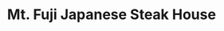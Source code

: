 ---
layout: place
title: "Mt. Fuji Japanese Steak House"
permalink: /delaware/milford/mt-fuji-japanese-steak-house.html
stateAbbr: DE
stateName: Delaware
cityName: Milford
seo:
  name: "Mt. Fuji Japanese Steak House"
  type: Restaurant
  links: http://www.fuji19963.com/
description: "Looking for sushi in Milford, Delaware? Check out Mt. Fuji Japanese Steak House for a delightful Japanese dining experience. Enjoy a variety of sushi and oth..."
place_id: ChIJY55Uk4eZuIkRUWSEv5G-rzY
photos:
  - name: >-
      places/ChIJY55Uk4eZuIkRUWSEv5G-rzY/photos/AeeoHcLFd-vg_e6RtVI-48ZYgJCXxyemOb67ir5gh933wCGlvYS8pa1QVMOEPAnrKhfacwvMZDzODm7s_Tfza2iAZNl2twxkZJQtPjrFM1Su068pKiXrg02tr5JB78vcdMjdEh-fywcjivr318OSOYbIELRxpd7I4qlXz0lXCFiLZbX-xxwdIfx5YFST3i4sx4ldnon18UDyt3BGohICeFb21-156yL62KTTlCy7sMkoIQ8BqtwcG5Xw3QwTpwK3U54k0Dw21bDtSev_M_usOlC6R_sxvVVsmYcWABJa3uo0XaR3HPU9fVPAhP_17DK5FeVl2N9fkEGK2ibJowzyE1n3Dh0RqrbIYyZ9y56uyAL1jH3MNz9SQmZEe-Z0wwpG-V47W0bGELoqOqHK0v_RGUYwaYjfCSgTLPWzyNe0Zwry2n0
    widthPx: 3024
    heightPx: 3024
    authorAttributions:
      - displayName: Peggy S
        uri: https://maps.google.com/maps/contrib/104617287703958149519
        photoUri: >-
          https://lh3.googleusercontent.com/a-/ALV-UjXOtjWpxSI5VyytsQ17NBd37jn3w-D3OwYmatvjUhZjD9BtDO6Mfg=s100-p-k-no-mo
    flagContentUri: >-
      https://www.google.com/local/imagery/report/?cb_client=maps_api_places.places_api&image_key=!1e10!2sCIHM0ogKEICAgIDJ-8bkGA&hl=en-US
    googleMapsUri: >-
      https://www.google.com/maps/place//data=!3m4!1e2!3m2!1sCIHM0ogKEICAgIDJ-8bkGA!2e10!4m2!3m1!1s0x89b8998793549e63:0x36afbe91bf846451
  - name: >-
      places/ChIJY55Uk4eZuIkRUWSEv5G-rzY/photos/AeeoHcJcgRKDdKoXRNBzIaw6Wwy0qshdmqudVbZe3hciSXntSbXhbEXHpu86cNSmNdFZGYhd9fTxCxfIceiN2LIO4J5ZORk-gyERBNWHBcxASJjvrC9k67RBYOWQHl7MqMWZ2mdj8C3UZQiVDLyn1vgePtFcT9gRv_tJOVXqo89HHYfI1rxM7JnF7lhnWhli_l6Jqks6QA0aS3qM9c7xzBEwKq8zxstJYmjWFiVruqeN4NXGJ1NqPtFjfGL6fQ1T0yPr7QrYJ7hzNdRIENR5CV2ZfV-ICRCUoIZaDllEdZVFeRi1ag
    widthPx: 3557
    heightPx: 3557
    authorAttributions:
      - displayName: Mt. Fuji Japanese Steak House
        uri: https://maps.google.com/maps/contrib/104735578978452885058
        photoUri: >-
          https://lh3.googleusercontent.com/a-/ALV-UjWeI8MvqHpLir1JBe8qEdo32PtoBjT-lI-HaKlzGkiOumXL2idp=s100-p-k-no-mo
    flagContentUri: >-
      https://www.google.com/local/imagery/report/?cb_client=maps_api_places.places_api&image_key=!1e10!2sAF1QipNbgPSK8T46ZBk5_ZbtCxvoGOU_R4iDczY1T7r0&hl=en-US
    googleMapsUri: >-
      https://www.google.com/maps/place//data=!3m4!1e2!3m2!1sAF1QipNbgPSK8T46ZBk5_ZbtCxvoGOU_R4iDczY1T7r0!2e10!4m2!3m1!1s0x89b8998793549e63:0x36afbe91bf846451
  - name: >-
      places/ChIJY55Uk4eZuIkRUWSEv5G-rzY/photos/AeeoHcJEAdtAcf9JgLweZQzPkUvrC-QPS4WbPPS6NJJhiO3a1zWxP1cjKAxtWz_ol8YeOT2X-LDaNH4nMPFqz42U83TrdSi3-DId52amxbsJBDsuByAvfwde4pOGe02srjHwlW1c1KLkqOUGTBWDt3dNXmFogvZGlenA8T-c2R-n9tDRQ53xebLAy0ZlWY9MGxW1m9mNaNA99X609_c34HE5k6culjCF-OQOR4Eo6wViyq_pmBpJ-4V2ySFQQqFyVsdEk8GkouEKk8_r7pNxtP61ycAV4QzxiYpKOckH0aLzTNROulTpBQqhMq7Fc_zZ89zdurN5fI2W-mo4lM4ucpfBT-w3_dEssMy8D_25Z42f74j7TgAXpXDbroAqY7wBD2R4IJwnr38FCJNBj6DzvLsMixwa6sHmGsPMv-vya4aTFZ3XBy5c
    widthPx: 4000
    heightPx: 3000
    authorAttributions:
      - displayName: Jen Reynolds
        uri: https://maps.google.com/maps/contrib/105489401747264110692
        photoUri: >-
          https://lh3.googleusercontent.com/a-/ALV-UjWrwSDbQuksjmlfHNECD72UY5QWnmk24UQunNksYsvLRw3Wh1JXoQ=s100-p-k-no-mo
    flagContentUri: >-
      https://www.google.com/local/imagery/report/?cb_client=maps_api_places.places_api&image_key=!1e10!2sCIHM0ogKEICAgIC5j9abwwE&hl=en-US
    googleMapsUri: >-
      https://www.google.com/maps/place//data=!3m4!1e2!3m2!1sCIHM0ogKEICAgIC5j9abwwE!2e10!4m2!3m1!1s0x89b8998793549e63:0x36afbe91bf846451
  - name: >-
      places/ChIJY55Uk4eZuIkRUWSEv5G-rzY/photos/AeeoHcIIQKbTD8uvtyNeoi6XZZB2LLiAdXb6RTwtVXSqZ7ztYrefdxwSYzWx8FRLbszNBrJ4EFw522u0Uyt4OJizCZkRD07OojIGH34SpvYIgWGAjnLe_6xcCDTP6fLLMYjsPqNLUWUFp_wMkUfDeaxZXVfMnti0IQXzVyZb6sNF0exRzPPU_Ux5rCZmCwmGMDdasyub47cz5fj_q-CVZ9dge_ok2RLTfxrnsDu6cUrwQaGWpeLK6QVFwUrzjupTTMsHpHkZ29rZXc7lhpcMQ88tMJmQpr7V_ZIkXHYP013dhDvchw
    widthPx: 3233
    heightPx: 3233
    authorAttributions:
      - displayName: Mt. Fuji Japanese Steak House
        uri: https://maps.google.com/maps/contrib/104735578978452885058
        photoUri: >-
          https://lh3.googleusercontent.com/a-/ALV-UjWeI8MvqHpLir1JBe8qEdo32PtoBjT-lI-HaKlzGkiOumXL2idp=s100-p-k-no-mo
    flagContentUri: >-
      https://www.google.com/local/imagery/report/?cb_client=maps_api_places.places_api&image_key=!1e10!2sAF1QipO4CzAPg7dq1hq-hR5SFM7OzWg90BuYQp2AWty6&hl=en-US
    googleMapsUri: >-
      https://www.google.com/maps/place//data=!3m4!1e2!3m2!1sAF1QipO4CzAPg7dq1hq-hR5SFM7OzWg90BuYQp2AWty6!2e10!4m2!3m1!1s0x89b8998793549e63:0x36afbe91bf846451
  - name: >-
      places/ChIJY55Uk4eZuIkRUWSEv5G-rzY/photos/AeeoHcJLaViK7Dzh2QXRUWEvBPP8OGNrACTaRQ8gycC1MdIIBNbtjnnHccKuWPlRfkb_a9jlSohVrE6V-4TmDgebZSB9tXoZuWZ_nux21Wz3g_OnL7VlMFxo9qnNQGgF2IEL1tRBwzbvo2-w-JQhoEuMdV_NEzk54DrITSLNViJicgCzXGf8FeM6BUI0iWiHA-PTg8UU4xnw5awgg4Y7ZtRzdXM7n59PtZcwIX4Tyzrqw0PyZ-sX85KPlDWsqwYPNjOxLQobJq15v61DyC2BoB7zzdjpYSdDbJSx9iMaMg4VTtVZciyGNeIjLIjlNjPoT4kSsHBz8TgIXFOmc1KLrQrMcDaU5ovU7CEcuYHavlg9oqSlfV0tOI1bS00aRiQbxZiBOzNVHd0KEmNDBv6QRfKxEaJWCnSXzfQBuzd_vLaRGNVxCxcZ
    widthPx: 3024
    heightPx: 3024
    authorAttributions:
      - displayName: Rochelle Fisher
        uri: https://maps.google.com/maps/contrib/106451448171430588520
        photoUri: >-
          https://lh3.googleusercontent.com/a/ACg8ocKynw2wnpWm7XjWLGh_Nj805gwJxUdI8gZ_6iBer32KQ3uypQ=s100-p-k-no-mo
    flagContentUri: >-
      https://www.google.com/local/imagery/report/?cb_client=maps_api_places.places_api&image_key=!1e10!2sCIHM0ogKEICAgIDa4cbD4wE&hl=en-US
    googleMapsUri: >-
      https://www.google.com/maps/place//data=!3m4!1e2!3m2!1sCIHM0ogKEICAgIDa4cbD4wE!2e10!4m2!3m1!1s0x89b8998793549e63:0x36afbe91bf846451
  - name: >-
      places/ChIJY55Uk4eZuIkRUWSEv5G-rzY/photos/AeeoHcJPGAX8SU4ZzbLMwrUe18TuBRteihVjuzuduJk2KHJ1_2VaPpIgl9n_I1X0KUzolzVKEhA22dSG0wMlga3ml6cpYHfUc2J95MN2fWCt5hdMWdSpdg68QLGxzQKGkr0EUIaobvQLsRentlG5EOcbQAp9V54Gwxx3etA35iMGwud5heb3V4Z7Vy1muK1_3dcj5S8yZ5xkc7xWBX4LX1CaGdws8VqZSaW3_zScynaDre4ArjZDOIMtaVpK43CX_Kt6_feGvxScw-hQXtgCN0qwdb3oT2xY83e-x7HxSr9xeF8kmg
    widthPx: 960
    heightPx: 960
    authorAttributions:
      - displayName: Mt. Fuji Japanese Steak House
        uri: https://maps.google.com/maps/contrib/104735578978452885058
        photoUri: >-
          https://lh3.googleusercontent.com/a-/ALV-UjWeI8MvqHpLir1JBe8qEdo32PtoBjT-lI-HaKlzGkiOumXL2idp=s100-p-k-no-mo
    flagContentUri: >-
      https://www.google.com/local/imagery/report/?cb_client=maps_api_places.places_api&image_key=!1e10!2sAF1QipNc8H3ebx3qdqYU-VnfeNTdcjMcbjR2z-59wa4c&hl=en-US
    googleMapsUri: >-
      https://www.google.com/maps/place//data=!3m4!1e2!3m2!1sAF1QipNc8H3ebx3qdqYU-VnfeNTdcjMcbjR2z-59wa4c!2e10!4m2!3m1!1s0x89b8998793549e63:0x36afbe91bf846451
  - name: >-
      places/ChIJY55Uk4eZuIkRUWSEv5G-rzY/photos/AeeoHcJ8-46AThZBzBknyFb6Xhops3tcrAim4jvQB5Ly9mkIbZaz24cRjbwTAzeYyBHD69Fu3klNw0iUdq8cLHEviwGKbywM04kKJtKAQejQym1uXYsSxmTBPYR3XaZA_vspm90T-fmdTGoy1HiY_bDD_WS33ascMslnBNnmRp8LhtOprxCdV0jZ1YBzveDPe9nr2aOM6JQeelEiweqyZ6zFKEbxqPvLlH0LXK3orD6fUlymU2p__Cf7EP2NJ6Jluk33G5UN2ZL5uqiz64IN5TSqc8mjXfGTI7B5t8ChAZSfDUfm-wi-AZGyvPcRxz1PuVrKq5lOwZopC55YIE7m09hkYkGB-KZKOQx__QYx3Zlo6taUacTxB3wwtBVfyOdBrs_N9lWgtOlA7lsZQ8u65XsW8WziaBUccXPrMr-t0mAY7REzYo-5
    widthPx: 3468
    heightPx: 4624
    authorAttributions:
      - displayName: LC Collins
        uri: https://maps.google.com/maps/contrib/116804747203384935791
        photoUri: >-
          https://lh3.googleusercontent.com/a-/ALV-UjVT6kyv4JsmOdqlJMZ2gyUEt4B5s6hV909Bp0kcIIHhbuvthlzgPQ=s100-p-k-no-mo
    flagContentUri: >-
      https://www.google.com/local/imagery/report/?cb_client=maps_api_places.places_api&image_key=!1e10!2sCIHM0ogKEICAgIDrs7Lg0AE&hl=en-US
    googleMapsUri: >-
      https://www.google.com/maps/place//data=!3m4!1e2!3m2!1sCIHM0ogKEICAgIDrs7Lg0AE!2e10!4m2!3m1!1s0x89b8998793549e63:0x36afbe91bf846451
  - name: >-
      places/ChIJY55Uk4eZuIkRUWSEv5G-rzY/photos/AeeoHcJFxBAF_Y3QzkhIljmtH79HoaZsks1DuGa8x3E9vZQxz43qOjNy-8JXFRfGoBrwyFN6yslqhhCbrc1ddCdMTrwdrjtUv8kN68etYvlBb1_8v_eis5EWmq6XauYVeW3_7DCFnsc1mzXRVhXSeEACiwQB8WjHgqWViGTsokJcQ6QYq45GfQOWdD2-35DwrdODAu8vuvxCrzRbFEgiNsNOcZJQsaxd0EiZcm0vsHIuQtsL6otGWUAsyqLDXL25xHbui9UF_Q4EW5NmqMzSciWm4G8oGNOxBLe8hD1Ar63LPPC8q3Fn8XMwjXmLs5xTVbjzhUT2g4Jk4-HfWrk5ETYsmccw6i6MirP4CZZVq9--LqERhuzj9n0jMSwGhMVl2AWw7XaJSGHeYkaaOAW_flj-vDQBb9aI9jbe-skwn8nOh7wzniU
    widthPx: 3024
    heightPx: 4032
    authorAttributions:
      - displayName: Alex B
        uri: https://maps.google.com/maps/contrib/108446950311594836210
        photoUri: >-
          https://lh3.googleusercontent.com/a-/ALV-UjXGP4i0dPXCc4IpiSLOIcogi3FjVkRrZJ0CsK9806oHWoIl-X0=s100-p-k-no-mo
    flagContentUri: >-
      https://www.google.com/local/imagery/report/?cb_client=maps_api_places.places_api&image_key=!1e10!2sCIHM0ogKEICAgIDe_fug0AE&hl=en-US
    googleMapsUri: >-
      https://www.google.com/maps/place//data=!3m4!1e2!3m2!1sCIHM0ogKEICAgIDe_fug0AE!2e10!4m2!3m1!1s0x89b8998793549e63:0x36afbe91bf846451
  - name: >-
      places/ChIJY55Uk4eZuIkRUWSEv5G-rzY/photos/AeeoHcKACHC2i9PTTXHgLnbwf71sRe8tHftcm3ZNtkxDL6L5sN6wX1aqjTBKS74waQ9tv5LRPKbPPKaMVeQYlup972EQN6TGVYRmcP7oVe0Eb2_WhuAljni47mFtPyQpzFPgacXUBSguzyABTxJRL029NFmOLQ9ynIE3iGWKX1vgeZ7CiwyA5udxT3mSKD5Qyp8imZvPIOQSRgq1gsBqoSt7GhsmnzFLxAvLDZE0dRZ9MFWUT-fC737JXBRQy-CQ_ni__VohEI-VarwlNgMdF_mOZgDz41Q9qjFiIEJT3GlfQxuAeFkYDeSrPccS8rfNb9LcNrkwYeDQrzb71ka3ABzbT5bVvCkHmmswG2w1r0oj8w4X6JdoLUQkYZ7QIqtX5BCYmN5-xfrK-ReLb7T80EPxjFfOsargZ6EqUJinon8xtLnkIw
    widthPx: 3024
    heightPx: 4032
    authorAttributions:
      - displayName: Alex B
        uri: https://maps.google.com/maps/contrib/108446950311594836210
        photoUri: >-
          https://lh3.googleusercontent.com/a-/ALV-UjXGP4i0dPXCc4IpiSLOIcogi3FjVkRrZJ0CsK9806oHWoIl-X0=s100-p-k-no-mo
    flagContentUri: >-
      https://www.google.com/local/imagery/report/?cb_client=maps_api_places.places_api&image_key=!1e10!2sCIHM0ogKEICAgIDe_fugMA&hl=en-US
    googleMapsUri: >-
      https://www.google.com/maps/place//data=!3m4!1e2!3m2!1sCIHM0ogKEICAgIDe_fugMA!2e10!4m2!3m1!1s0x89b8998793549e63:0x36afbe91bf846451
  - name: >-
      places/ChIJY55Uk4eZuIkRUWSEv5G-rzY/photos/AeeoHcIaMW24AgKWCIYkzOZUpFUyzI8WsD9mgauqps3RNdv_OtdTYvI4ptJNuoyBHaUhTWDWE0llB0J5lr83z1hpv5E10fmsOIXT-WmLLMk19L7PsA-9Qozm-lOD89UL5YBtjEQpbBPpiSMVfWlNql_qOSOljvQc1FIkOYKPqnP3GWEBjFb97YwoHSW2dfka--BkUZ_j9cIonjn7a_dUpEgpQFmbm9Y5heGv7zX5ScMcLpebMbAZjX9--pai_B36q-w2cICslgDbLtdCWWXY1z0kanvXvqrgtDRUTAIlOzNh6u_TV7WTqR6QQY2yOr_RS3mRRsXHuY60vaQ_GJk3tUHaikO6ZMS3tFQWP0F3FoCaSn3EcswwEjejjVDeFCDwXNKzZ7tB_ByE82_USErGfwL_eODkTYocrAu-nh1K5vq6QrI2Ch0T
    widthPx: 2392
    heightPx: 3734
    authorAttributions:
      - displayName: Noreen Vizecky
        uri: https://maps.google.com/maps/contrib/103840019876946065909
        photoUri: >-
          https://lh3.googleusercontent.com/a-/ALV-UjXAQ8W2zYGvJTA6q1N_a3idQYtyPH9i8G5bfF1iD9AdN_tp0Z0=s100-p-k-no-mo
    flagContentUri: >-
      https://www.google.com/local/imagery/report/?cb_client=maps_api_places.places_api&image_key=!1e10!2sCIHM0ogKEICAgICKkI7vzQE&hl=en-US
    googleMapsUri: >-
      https://www.google.com/maps/place//data=!3m4!1e2!3m2!1sCIHM0ogKEICAgICKkI7vzQE!2e10!4m2!3m1!1s0x89b8998793549e63:0x36afbe91bf846451
address: Airpark Plaza, 941 N Dupont Blvd I, Milford, DE 19963, USA
street: Airpark Plaza, 941 N Dupont Blvd I
city: Milford
state: DE
zip: '19963'
country: USA
neighborhood: null
latitude: '38.930810'
longitude: '-75.433653'
accessibility_options:
  wheelchairAccessibleParking: true
  wheelchairAccessibleEntrance: true
  wheelchairAccessibleRestroom: true
  wheelchairAccessibleSeating: true
business_status: OPERATIONAL
name: Mt. Fuji Japanese Steak House
google_maps_links:
  directionsUri: >-
    https://www.google.com/maps/dir//''/data=!4m7!4m6!1m1!4e2!1m2!1m1!1s0x89b8998793549e63:0x36afbe91bf846451!3e0
  placeUri: https://maps.google.com/?cid=3940577732165133393
  writeAReviewUri: >-
    https://www.google.com/maps/place//data=!4m3!3m2!1s0x89b8998793549e63:0x36afbe91bf846451!12e1
  reviewsUri: >-
    https://www.google.com/maps/place//data=!4m4!3m3!1s0x89b8998793549e63:0x36afbe91bf846451!9m1!1b1
  photosUri: >-
    https://www.google.com/maps/place//data=!4m3!3m2!1s0x89b8998793549e63:0x36afbe91bf846451!10e5
primary_type: Restaurant
opening_hours:
  regular: null
  current: null
secondary_opening_hours:
  regular:
    weekdayDescriptions: null
    type: null
  current:
    weekdayDescriptions: null
    type: null
phone: (302) 422-8880
price_level: PRICE_LEVEL_MODERATE
price_range: $20 &ndash; $30
rating: '4.2'
rating_count: 416
website: http://www.fuji19963.com/
reviews:
  - name: >-
      places/ChIJY55Uk4eZuIkRUWSEv5G-rzY/reviews/ChZDSUhNMG9nS0VJQ0FnTUNRa195OFN3EAE
    relativePublishTimeDescription: a month ago
    rating: 2
    text:
      text: >-
        Ordered $50 of food - shrimp, chicken and steak with rice, noodles and a
        side of the spring rolls. Food was so overcooked and dry. They tried to
        add sauce on top but really chewy meat, can’t be saved. I called they
        didn’t offer a refund but offered a credit. As someone not interested in
        trying again, it was unhelpful. However, she was nice on the phone and
        said she will call me back. We will see!
      languageCode: en
    originalText:
      text: >-
        Ordered $50 of food - shrimp, chicken and steak with rice, noodles and a
        side of the spring rolls. Food was so overcooked and dry. They tried to
        add sauce on top but really chewy meat, can’t be saved. I called they
        didn’t offer a refund but offered a credit. As someone not interested in
        trying again, it was unhelpful. However, she was nice on the phone and
        said she will call me back. We will see!
      languageCode: en
    authorAttribution:
      displayName: Ameenah Prince
      uri: https://www.google.com/maps/contrib/104526542561887561987/reviews
      photoUri: >-
        https://lh3.googleusercontent.com/a-/ALV-UjWE2qd9A_rpVaC5ZOUUFZypKHCnj8DQ6y_1ukqRUCEhkStQSOU=s128-c0x00000000-cc-rp-mo
    publishTime: '2025-03-06T22:54:06.157682Z'
    flagContentUri: >-
      https://www.google.com/local/review/rap/report?postId=ChZDSUhNMG9nS0VJQ0FnTUNRa195OFN3EAE&d=17924085&t=1
    googleMapsUri: >-
      https://www.google.com/maps/reviews/data=!4m6!14m5!1m4!2m3!1sChZDSUhNMG9nS0VJQ0FnTUNRa195OFN3EAE!2m1!1s0x89b8998793549e63:0x36afbe91bf846451
  - name: >-
      places/ChIJY55Uk4eZuIkRUWSEv5G-rzY/reviews/ChdDSUhNMG9nS0VJQ0FnSURlX2N2ajRBRRAB
    relativePublishTimeDescription: 2 years ago
    rating: 5
    text:
      text: >-
        I've been here about 4 or 5 times now, and I gotta say, I love this
        place. The crab cheese tempura (no pic, I was too busy eating it lol)
        was hot & the crab tasted fresh, the batter was very crispy yet soft.

        ⠀This time around, the brown sauce on the steak was too salty, although
        this is my first time thinking that. They're usually good about
        balancing their food, so it's nothing to worry about — the white dipping
        sauce on the side made up for that anyway. The atmosphere is somewhat
        quiet, but I wouldn't say it's awkward, and the staff is always very
        attentive to your needs. They'll often check up on you & ask if
        everything is okay, which is highly appreciated, and all of them still
        wear masks here.


        ⠀The food portion, as you can see, is massive. I always end up having to
        take the extras home, which isn't necessarily a bad thing. More bang for
        your buck, right? If I had to complain about anything, it'd be that I
        wish they had more variety, since the dinner menu boils down to combos
        of rice, vegetables, and your choice of a protein. There appear to be a
        lot of sushi options, unfortunately I'm not a fan of sushi.

        ⠀Delicious food overall; I'd recommend going there. They also offer
        online pick-up on their website, which I've done on occasion.
      languageCode: en
    originalText:
      text: >-
        I've been here about 4 or 5 times now, and I gotta say, I love this
        place. The crab cheese tempura (no pic, I was too busy eating it lol)
        was hot & the crab tasted fresh, the batter was very crispy yet soft.

        ⠀This time around, the brown sauce on the steak was too salty, although
        this is my first time thinking that. They're usually good about
        balancing their food, so it's nothing to worry about — the white dipping
        sauce on the side made up for that anyway. The atmosphere is somewhat
        quiet, but I wouldn't say it's awkward, and the staff is always very
        attentive to your needs. They'll often check up on you & ask if
        everything is okay, which is highly appreciated, and all of them still
        wear masks here.


        ⠀The food portion, as you can see, is massive. I always end up having to
        take the extras home, which isn't necessarily a bad thing. More bang for
        your buck, right? If I had to complain about anything, it'd be that I
        wish they had more variety, since the dinner menu boils down to combos
        of rice, vegetables, and your choice of a protein. There appear to be a
        lot of sushi options, unfortunately I'm not a fan of sushi.

        ⠀Delicious food overall; I'd recommend going there. They also offer
        online pick-up on their website, which I've done on occasion.
      languageCode: en
    authorAttribution:
      displayName: Alex B
      uri: https://www.google.com/maps/contrib/108446950311594836210/reviews
      photoUri: >-
        https://lh3.googleusercontent.com/a-/ALV-UjXGP4i0dPXCc4IpiSLOIcogi3FjVkRrZJ0CsK9806oHWoIl-X0=s128-c0x00000000-cc-rp-mo
    publishTime: '2022-10-17T20:41:01.845533Z'
    flagContentUri: >-
      https://www.google.com/local/review/rap/report?postId=ChdDSUhNMG9nS0VJQ0FnSURlX2N2ajRBRRAB&d=17924085&t=1
    googleMapsUri: >-
      https://www.google.com/maps/reviews/data=!4m6!14m5!1m4!2m3!1sChdDSUhNMG9nS0VJQ0FnSURlX2N2ajRBRRAB!2m1!1s0x89b8998793549e63:0x36afbe91bf846451
  - name: >-
      places/ChIJY55Uk4eZuIkRUWSEv5G-rzY/reviews/ChZDSUhNMG9nS0VJQ0FnSURYM29TeVBnEAE
    relativePublishTimeDescription: 5 months ago
    rating: 3
    text:
      text: >-
        The sushi items we got were fantastic & fresh. The hibachi food wasn’t
        the best, but not bad. We did find a hair in the hibachi chicken. The
        miso soup was delicious. The seafood soup was pretty much a clam chowder
        which is not what we expected. Tempura veggies were very good! The woman
        who  worked at the front counter was a sweetheart. Overall, would
        probably just get sushi and tempura next time. Would maybe like to try
        the noodles too.
      languageCode: en
    originalText:
      text: >-
        The sushi items we got were fantastic & fresh. The hibachi food wasn’t
        the best, but not bad. We did find a hair in the hibachi chicken. The
        miso soup was delicious. The seafood soup was pretty much a clam chowder
        which is not what we expected. Tempura veggies were very good! The woman
        who  worked at the front counter was a sweetheart. Overall, would
        probably just get sushi and tempura next time. Would maybe like to try
        the noodles too.
      languageCode: en
    authorAttribution:
      displayName: Liss Guerron
      uri: https://www.google.com/maps/contrib/111698498638006333820/reviews
      photoUri: >-
        https://lh3.googleusercontent.com/a-/ALV-UjVXMJpDNnszA4qdW6hqYzqZn71jjDAwXy1vo1rf7U0q_wobPKYG=s128-c0x00000000-cc-rp-mo-ba3
    publishTime: '2024-10-27T17:43:20.121240Z'
    flagContentUri: >-
      https://www.google.com/local/review/rap/report?postId=ChZDSUhNMG9nS0VJQ0FnSURYM29TeVBnEAE&d=17924085&t=1
    googleMapsUri: >-
      https://www.google.com/maps/reviews/data=!4m6!14m5!1m4!2m3!1sChZDSUhNMG9nS0VJQ0FnSURYM29TeVBnEAE!2m1!1s0x89b8998793549e63:0x36afbe91bf846451
  - name: >-
      places/ChIJY55Uk4eZuIkRUWSEv5G-rzY/reviews/ChZDSUhNMG9nS0VJQ0FnSURBNk5PVlpnEAE
    relativePublishTimeDescription: 7 years ago
    rating: 1
    text:
      text: >-
        Saddest part is this place deserved less than 1 star. First, the
        waitress got part of our order completely wrong. I informed her and
        asked for the correct food. 15 mins later, she came back and asked if we
        still wanted the correct food. I asked why they hadn't put it on yet.
        She said the chef said it would take too long because it was frozen. I
        said forget it and I wasn't paying for incorrect food. For the next 20
        mins, she ran past our table and would not stop. I had to yell to her to
        ask for the bill. At the register, we were asked why we didn't pay for
        the wrong food. The nerve, especially since it sat there for 20 mins
        while we waited for the correct food that never came. The rest of the
        food was mediocre. The shrimp ramen soup tasted like the threw frozen
        shrimp, noodles, and veggies in a bowl of hot water. Such a
        disappointing meal. Thought it would be good, since others raved about
        this place.
      languageCode: en
    originalText:
      text: >-
        Saddest part is this place deserved less than 1 star. First, the
        waitress got part of our order completely wrong. I informed her and
        asked for the correct food. 15 mins later, she came back and asked if we
        still wanted the correct food. I asked why they hadn't put it on yet.
        She said the chef said it would take too long because it was frozen. I
        said forget it and I wasn't paying for incorrect food. For the next 20
        mins, she ran past our table and would not stop. I had to yell to her to
        ask for the bill. At the register, we were asked why we didn't pay for
        the wrong food. The nerve, especially since it sat there for 20 mins
        while we waited for the correct food that never came. The rest of the
        food was mediocre. The shrimp ramen soup tasted like the threw frozen
        shrimp, noodles, and veggies in a bowl of hot water. Such a
        disappointing meal. Thought it would be good, since others raved about
        this place.
      languageCode: en
    authorAttribution:
      displayName: Janine Beatty
      uri: https://www.google.com/maps/contrib/100294128257484421864/reviews
      photoUri: >-
        https://lh3.googleusercontent.com/a-/ALV-UjXQGvHke3XU1bg-aDjBdaKTOa5BLSulr8S5A__TUnyJQkNCwp8NWg=s128-c0x00000000-cc-rp-mo-ba6
    publishTime: '2018-01-27T00:22:06.914Z'
    flagContentUri: >-
      https://www.google.com/local/review/rap/report?postId=ChZDSUhNMG9nS0VJQ0FnSURBNk5PVlpnEAE&d=17924085&t=1
    googleMapsUri: >-
      https://www.google.com/maps/reviews/data=!4m6!14m5!1m4!2m3!1sChZDSUhNMG9nS0VJQ0FnSURBNk5PVlpnEAE!2m1!1s0x89b8998793549e63:0x36afbe91bf846451
  - name: >-
      places/ChIJY55Uk4eZuIkRUWSEv5G-rzY/reviews/ChdDSUhNMG9nS0VJQ0FnSUQzcFp1UjVnRRAB
    relativePublishTimeDescription: 4 months ago
    rating: 5
    text:
      text: >-
        I had the Sexy Jalapeño appetizer.

        As well as the OMG roll.

        I was blown away by the quality, presentation, and taste. You can tell
        the chef has a passion for what he does. I didn't want to be that guy
        who takes pictures of his food. But honestly next time I will. I can't
        even find google images that look as good as what the chef prepared this
        evening. It was a beautiful presentation, accompanied by an amazing
        taste.

        I have lived in the area for 5 - 6 years and had never stopped in. I
        will be a regular from this moment on. Honestly this is the best I have
        had in probably 20 years.
      languageCode: en
    originalText:
      text: >-
        I had the Sexy Jalapeño appetizer.

        As well as the OMG roll.

        I was blown away by the quality, presentation, and taste. You can tell
        the chef has a passion for what he does. I didn't want to be that guy
        who takes pictures of his food. But honestly next time I will. I can't
        even find google images that look as good as what the chef prepared this
        evening. It was a beautiful presentation, accompanied by an amazing
        taste.

        I have lived in the area for 5 - 6 years and had never stopped in. I
        will be a regular from this moment on. Honestly this is the best I have
        had in probably 20 years.
      languageCode: en
    authorAttribution:
      displayName: Ben March
      uri: https://www.google.com/maps/contrib/105626631735670561357/reviews
      photoUri: >-
        https://lh3.googleusercontent.com/a/ACg8ocLv2L00b9JF8u2mZ_sskBu5gm4V8cvkA_NyaOwse4yo5imJaQ=s128-c0x00000000-cc-rp-mo-ba3
    publishTime: '2024-11-17T02:08:04.278651Z'
    flagContentUri: >-
      https://www.google.com/local/review/rap/report?postId=ChdDSUhNMG9nS0VJQ0FnSUQzcFp1UjVnRRAB&d=17924085&t=1
    googleMapsUri: >-
      https://www.google.com/maps/reviews/data=!4m6!14m5!1m4!2m3!1sChdDSUhNMG9nS0VJQ0FnSUQzcFp1UjVnRRAB!2m1!1s0x89b8998793549e63:0x36afbe91bf846451
parking_options:
  freeParkingLot: true
  freeStreetParking: true
  valetParking: false
payment_options:
  acceptsCreditCards: true
  acceptsDebitCards: true
  acceptsCashOnly: false
  acceptsNfc: true
allow_dogs: null
curbside_pickup: null
delivery: true
dine_in: true
good_for_children: true
good_for_groups: true
good_for_sports: false
live_music: false
menu_for_children: true
outdoor_seating: false
reservable: true
restroom: true
serves_beer: true
serves_breakfast: false
serves_brunch: null
serves_cocktails: true
serves_coffee: true
serves_dinner: true
serves_dessert: true
serves_lunch: true
serves_vegetarian_food: true
serves_wine: true
takeout: true
summary: null

---